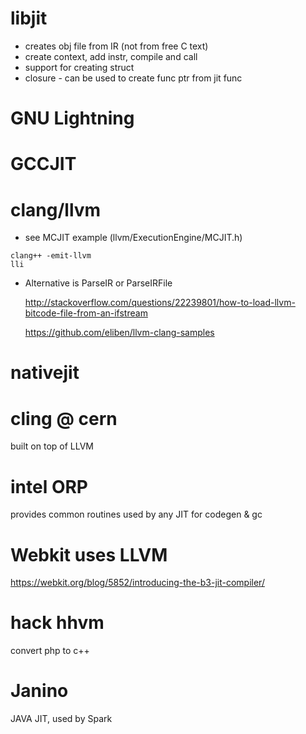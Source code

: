 
# libjit 

* creates obj file from IR (not from free C text)
* create context, add instr, compile and call
* support for creating struct
* closure - can be used to create func ptr from jit func

# GNU Lightning

# GCCJIT

# clang/llvm

* see MCJIT example (llvm/ExecutionEngine/MCJIT.h)

```
clang++ -emit-llvm
lli
```

* Alternative is ParseIR or ParseIRFile 

  http://stackoverflow.com/questions/22239801/how-to-load-llvm-bitcode-file-from-an-ifstream

  https://github.com/eliben/llvm-clang-samples

# nativejit 

# cling @ cern

built on top of LLVM

# intel ORP 

provides common routines used by any JIT for codegen & gc

# Webkit uses LLVM

https://webkit.org/blog/5852/introducing-the-b3-jit-compiler/

# hack hhvm 

convert php to c++

# Janino 

JAVA JIT, used by Spark

